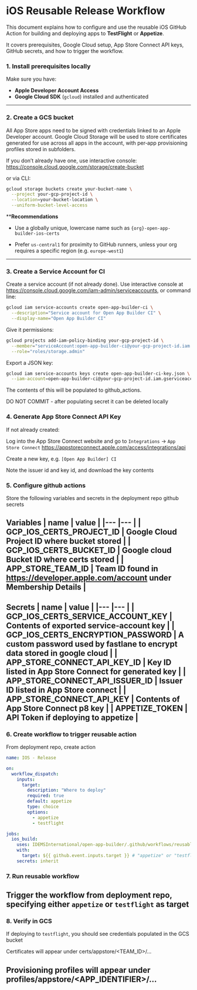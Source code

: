 # iOS Reusable Release Workflow

This document explains how to configure and use the reusable iOS GitHub Action
for building and deploying apps to **TestFlight** or **Appetize**. 

It covers prerequisites, Google Cloud setup, App Store Connect API keys, GitHub secrets,
and how to trigger the workflow.

### 1. Install prerequisites locally
Make sure you have:
- **Apple Developer Account Access**
- **Google Cloud SDK** (`gcloud`) installed and authenticated

---

### 2. Create a GCS bucket
All App Store apps need to be signed with credentials linked to an Apple
Developer account. Google Cloud Storage will be used to store certificates
generated for use across all apps in the account, with per‑app provisioning
profiles stored in subfolders.

If you don’t already have one, use interactive console:
https://console.cloud.google.com/storage/create-bucket

or via CLI:

```bash
gcloud storage buckets create your-bucket-name \
  --project your-gcp-project-id \
  --location=your-bucket-location \
  --uniform-bucket-level-access
```

****Recommendations**
- Use a globally unique, lowercase name such as `{org}-open-app-builder-ios-certs`

- Prefer `us-central1` for proximity to GitHub runners, unless your org requires
  a specific region (e.g. `europe-west1`)

---

### 3. Create a Service Account for CI
Create a service account (if not already done). Use interactive console at https://console.cloud.google.com/iam-admin/serviceaccounts, or command line:

```bash
gcloud iam service-accounts create open-app-builder-ci \
  --description="Service account for Open App Builder CI" \
  --display-name="Open App Builder CI"
```

Give it permissions:

```bash
gcloud projects add-iam-policy-binding your-gcp-project-id \
  --member="serviceAccount:open-app-builder-ci@your-gcp-project-id.iam.gserviceaccount.com" \
  --role="roles/storage.admin"
```

Export a JSON key:

```bash
gcloud iam service-accounts keys create open-app-builder-ci-key.json \
  --iam-account=open-app-builder-ci@your-gcp-project-id.iam.gserviceaccount.com
```

The contents of this will be populated to github_actions. 

DO NOT COMMIT - after populating secret it can be deleted locally

### 4. Generate App Store Connect API Key
If not already created:

Log into the App Store Connect website and go to `Integrations` -> `App Store Connect`
https://appstoreconnect.apple.com/access/integrations/api

Create a new key, e.g. `[Open App Builder] CI`

Note the issuer id and key id, and download the key contents

### 5. Configure github actions
Store the following variables and secrets in the deployment repo github secrets

**Variables**
| name | value |
|---    |---    |
| GCP_IOS_CERTS_PROJECT_ID | Google Cloud Project ID where bucket stored       |
| GCP_IOS_CERTS_BUCKET_ID  | Google cloud Bucket ID where certs stored         |
| APP_STORE_TEAM_ID | Team ID found in https://developer.apple.com/account under Membership Details |
---


**Secrets**
| name | value |
|---    |---    |
| GCP_IOS_CERTS_SERVICE_ACCOUNT_KEY | Contents of exported service-account key |
| GCP_IOS_CERTS_ENCRYPTION_PASSWORD | A custom password used by fastlane to encrypt data stored in google cloud |
| APP_STORE_CONNECT_API_KEY_ID  | Key ID listed in App Store Connect for generated key |
| APP_STORE_CONNECT_API_ISSUER_ID  | Issuer ID listed in App Store connect |
| APP_STORE_CONNECT_API_KEY  | Contents of App Store Connect p8 key   |
| APPETIZE_TOKEN | API Token if deploying to appetize |
---

### 6. Create workflow to trigger reusable action
From deployment repo, create action
```yml
name: IOS - Release

on:
  workflow_dispatch:
    inputs:
      target:
        description: "Where to deploy"
        required: true
        default: appetize
        type: choice
        options:
          - appetize
          - testflight

jobs:
  ios_build:
    uses: IDEMSInternational/open-app-builder/.github/workflows/reusable-ios-release.yml@master
    with:
      target: ${{ github.event.inputs.target }} # "appetize" or "testflight"
    secrets: inherit
```


### 7. Run reusable workflow
Trigger the workflow from deployment repo, specifying either `appetize` or `testflight` as target
---

### 8. Verify in GCS
If deploying to `testflight`, you should see credentials populated in the GCS bucket

Certificates will appear under certs/appstore/<TEAM_ID>/...

Provisioning profiles will appear under profiles/appstore/<APP_IDENTIFIER>/...
---
